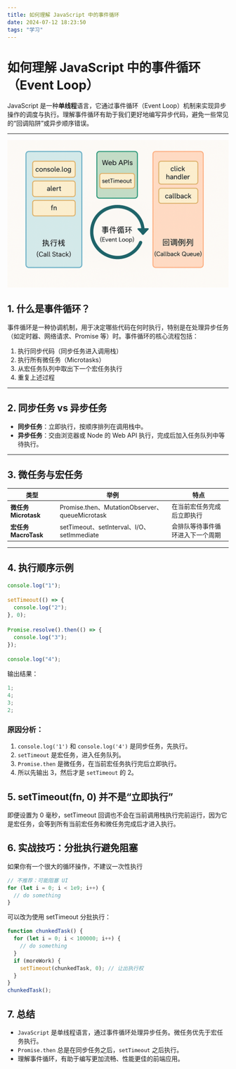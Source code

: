 ```yaml
---
title: 如何理解 JavaScript 中的事件循环
date: 2024-07-12 18:23:50
tags: "学习"
---
```


# 如何理解 JavaScript 中的事件循环（Event Loop）

JavaScript 是一种**单线程**语言，它通过事件循环（Event Loop）机制来实现异步操作的调度与执行。理解事件循环有助于我们更好地编写异步代码，避免一些常见的“回调陷阱”或异步顺序错误。

---

![示意图](../img/eventloop.png)

## 1. 什么是事件循环？

事件循环是一种协调机制，用于决定哪些代码在何时执行，特别是在处理异步任务（如定时器、网络请求、Promise 等）时。事件循环的核心流程包括：

1. 执行同步代码（同步任务进入调用栈）
2. 执行所有微任务（Microtasks）
3. 从宏任务队列中取出下一个宏任务执行
4. 重复上述过程

---

## 2. 同步任务 vs 异步任务

- **同步任务**：立即执行，按顺序排列在调用栈中。
- **异步任务**：交由浏览器或 Node 的 Web API 执行，完成后加入任务队列中等待执行。

---

## 3. 微任务与宏任务

| 类型                 | 举例                                           | 特点                             |
| -------------------- | ---------------------------------------------- | -------------------------------- |
| **微任务 Microtask** | Promise.then、MutationObserver、queueMicrotask | 在当前宏任务完成后立即执行       |
| **宏任务 MacroTask** | setTimeout、setInterval、I/O、setImmediate     | 会排队等待事件循环进入下一个周期 |

---

## 4. 执行顺序示例

```js
console.log("1");

setTimeout(() => {
  console.log("2");
}, 0);

Promise.resolve().then(() => {
  console.log("3");
});

console.log("4");
```

输出结果：

```javascript
1;
4;
3;
2;
```

### 原因分析：

1. `console.log('1')` 和 `console.log('4')` 是同步任务，先执行。
2. `setTimeout` 是宏任务，进入任务队列。
3. `Promise.then` 是微任务，在当前宏任务执行完后立即执行。
4. 所以先输出 3，然后才是 `setTimeout` 的 2。

## 5. setTimeout(fn, 0) 并不是“立即执行”

即便设置为 0 毫秒，setTimeout 回调也不会在当前调用栈执行完前运行，因为它是宏任务，会等到所有当前宏任务和微任务完成后才进入执行。

## 6. 实战技巧：分批执行避免阻塞

如果你有一个很大的循环操作，不建议一次性执行

```javascript
// 不推荐：可能阻塞 UI
for (let i = 0; i < 1e9; i++) {
  // do something
}
```

可以改为使用 setTimeout 分批执行：

```javascript
function chunkedTask() {
  for (let i = 0; i < 100000; i++) {
    // do something
  }
  if (moreWork) {
    setTimeout(chunkedTask, 0); // 让出执行权
  }
}
chunkedTask();
```

## 7. 总结

- `JavaScript` 是单线程语言，通过事件循环处理异步任务。微任务优先于宏任务执行。
- `Promise.then` 总是在同步任务之后，`setTimeout` 之后执行。
- 理解事件循环，有助于编写更加流畅、性能更佳的前端应用。
